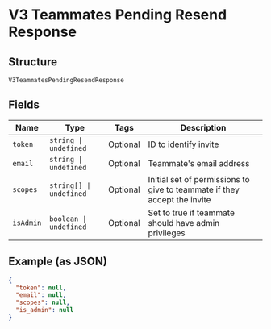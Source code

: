 
# V3 Teammates Pending Resend Response

## Structure

`V3TeammatesPendingResendResponse`

## Fields

| Name | Type | Tags | Description |
|  --- | --- | --- | --- |
| `token` | `string \| undefined` | Optional | ID to identify invite |
| `email` | `string \| undefined` | Optional | Teammate's email address |
| `scopes` | `string[] \| undefined` | Optional | Initial set of permissions to give to teammate if they accept the invite |
| `isAdmin` | `boolean \| undefined` | Optional | Set to true if teammate should have admin privileges |

## Example (as JSON)

```json
{
  "token": null,
  "email": null,
  "scopes": null,
  "is_admin": null
}
```

